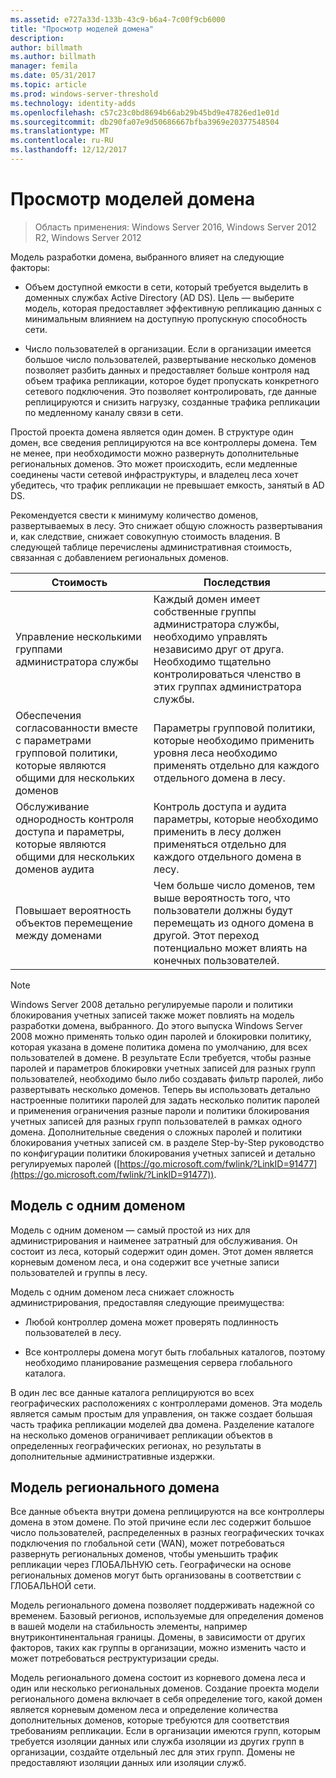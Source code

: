 ```yaml
---
ms.assetid: e727a33d-133b-43c9-b6a4-7c00f9cb6000
title: "Просмотр моделей домена"
description: 
author: billmath
ms.author: billmath
manager: femila
ms.date: 05/31/2017
ms.topic: article
ms.prod: windows-server-threshold
ms.technology: identity-adds
ms.openlocfilehash: c57c23c0bd8694b66ab29b45bd9e47826ed1e01d
ms.sourcegitcommit: db290fa07e9d50686667bfba3969e20377548504
ms.translationtype: MT
ms.contentlocale: ru-RU
ms.lasthandoff: 12/12/2017
---
```

# <a name="reviewing-the-domain-models"></a>Просмотр моделей домена

>Область применения: Windows Server 2016, Windows Server 2012 R2, Windows Server 2012

Модель разработки домена, выбранного влияет на следующие факторы:  
  
-   Объем доступной емкости в сети, который требуется выделить в доменных службах Active Directory (AD DS). Цель — выберите модель, которая предоставляет эффективную репликацию данных с минимальным влиянием на доступную пропускную способность сети.  
  
-   Число пользователей в организации. Если в организации имеется большое число пользователей, развертывание несколько доменов позволяет разбить данных и предоставляет больше контроля над объем трафика репликации, которое будет пропускать конкретного сетевого подключения. Это позволяет контролировать, где данные реплицируются и снизить нагрузку, созданные трафика репликации по медленному каналу связи в сети.  
  
Простой проекта домена является один домен. В структуре один домен, все сведения реплицируются на все контроллеры домена. Тем не менее, при необходимости можно развернуть дополнительные региональных доменов. Это может происходить, если медленные соединены части сетевой инфраструктуры, и владелец леса хочет убедитесь, что трафик репликации не превышает емкость, занятый в AD DS.  
  
Рекомендуется свести к минимуму количество доменов, развертываемых в лесу. Это снижает общую сложность развертывания и, как следствие, снижает совокупную стоимость владения. В следующей таблице перечислены административная стоимость, связанная с добавлением региональных доменов.  
  
|Стоимость|Последствия|  
|--------|----------------|  
|Управление несколькими группами администратора службы|Каждый домен имеет собственные группы администратора службы, необходимо управлять независимо друг от друга. Необходимо тщательно контролироваться членство в этих группах администратора службы.|  
|Обеспечения согласованности вместе с параметрами групповой политики, которые являются общими для нескольких доменов|Параметры групповой политики, которые необходимо применить уровня леса необходимо применять отдельно для каждого отдельного домена в лесу.|  
|Обслуживание однородность контроля доступа и параметры, которые являются общими для нескольких доменов аудита|Контроль доступа и аудита параметры, которые необходимо применить в лесу должен применяться отдельно для каждого отдельного домена в лесу.|  
|Повышает вероятность объектов перемещение между доменами|Чем больше число доменов, тем выше вероятность того, что пользователи должны будут перемещать из одного домена в другой. Этот переход потенциально может влиять на конечных пользователей.|  
  
> [!NOTE]  
>  Windows Server 2008 детально регулируемые пароли и политики блокирования учетных записей также может повлиять на модель разработки домена, выбранного. До этого выпуска Windows Server 2008 можно применять только один паролей и блокировки политику, которая указана в домене политика домена по умолчанию, для всех пользователей в домене. В результате Если требуется, чтобы разные паролей и параметров блокировки учетных записей для разных групп пользователей, необходимо было либо создавать фильтр паролей, либо развертывать несколько доменов. Теперь вы использовать детально настроенные политики паролей для задать несколько политик паролей и применения ограничения разные пароли и политики блокирования учетных записей для разных групп пользователей в рамках одного домена. Дополнительные сведения о сложных паролей и политики блокирования учетных записей см. в разделе Step-by-Step руководство по конфигурации политики блокирования учетных записей и детально регулируемых паролей ([https://go.microsoft.com/fwlink/?LinkID=91477](https://go.microsoft.com/fwlink/?LinkID=91477)).  
  
## <a name="single-domain-model"></a>Модель с одним доменом  
Модель с одним доменом — самый простой из них для администрирования и наименее затратный для обслуживания. Он состоит из леса, который содержит один домен. Этот домен является корневым доменом леса, и она содержит все учетные записи пользователей и группы в лесу.  
  
Модель с одним доменом леса снижает сложность администрирования, предоставляя следующие преимущества:  
  
-   Любой контроллер домена может проверять подлинность пользователей в лесу.  
  
-   Все контроллеры домена могут быть глобальных каталогов, поэтому необходимо планирование размещения сервера глобального каталога.  
  
В один лес все данные каталога реплицируются во всех географических расположениях с контроллерами доменов. Эта модель является самым простым для управления, он также создает большая часть трафика репликации моделей два домена. Разделение каталоге на несколько доменов ограничивает репликации объектов в определенных географических регионах, но результаты в дополнительные административные издержки.  
  
## <a name="regional-domain-model"></a>Модель регионального домена  
Все данные объекта внутри домена реплицируются на все контроллеры домена в этом домене. По этой причине если лес содержит большое число пользователей, распределенных в разных географических точках подключения по глобальной сети (WAN), может потребоваться развернуть региональных доменов, чтобы уменьшить трафик репликации через ГЛОБАЛЬНУЮ сеть. Географически на основе региональных доменов могут быть организованы в соответствии с ГЛОБАЛЬНОЙ сети.  
  
Модель регионального домена позволяет поддерживать надежной со временем. Базовый регионов, используемые для определения доменов в вашей модели на стабильность элементы, например внутриконтинентальная границы. Домены, в зависимости от других факторов, таких как группы в организации, можно изменить часто и может потребоваться реструктуризации среды.  
  
Модель регионального домена состоит из корневого домена леса и один или несколько региональных доменов. Создание проекта модели регионального домена включает в себя определение того, какой домен является корневым доменом леса и определение количества дополнительных доменов, которые требуются для соответствия требованиям репликации. Если в организации имеются групп, которым требуется изоляции данных или служба изоляции из других групп в организации, создайте отдельный лес для этих групп. Домены не предоставляют изоляции данных или изоляции служб.  
  


